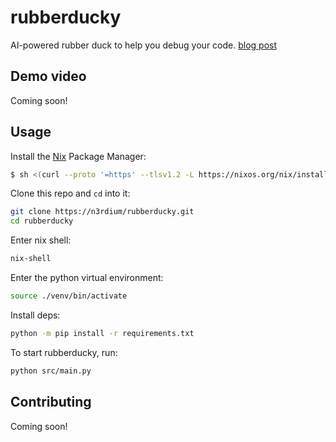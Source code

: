 # rubberducky
AI-powered rubber duck to help you debug your code.
[blog post](https://n3rdium.dev/blog/posts/4.html)

## Demo video
Coming soon!

## Usage
Install the [Nix](https://nixos.org/) Package Manager:
```bash
$ sh <(curl --proto '=https' --tlsv1.2 -L https://nixos.org/nix/install) --daemon
```

Clone this repo and `cd` into it:
```bash
git clone https://n3rdium/rubberducky.git
cd rubberducky
```

Enter nix shell:
```bash
nix-shell
```

Enter the python virtual environment:
```bash
source ./venv/bin/activate
```

Install deps:
```bash
python -m pip install -r requirements.txt
```

To start rubberducky, run:
```bash
python src/main.py
```

## Contributing
Coming soon!

